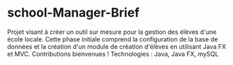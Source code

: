 # school-Manager-Brief
Projet visant à créer un outil sur mesure pour la gestion des élèves d'une école locale. Cette phase initiale comprend la configuration de la base de données et la création d'un module de création d'élèves en utilisant Java FX et MVC. Contributions bienvenues !  Technologies : Java, Java FX, mySQL
